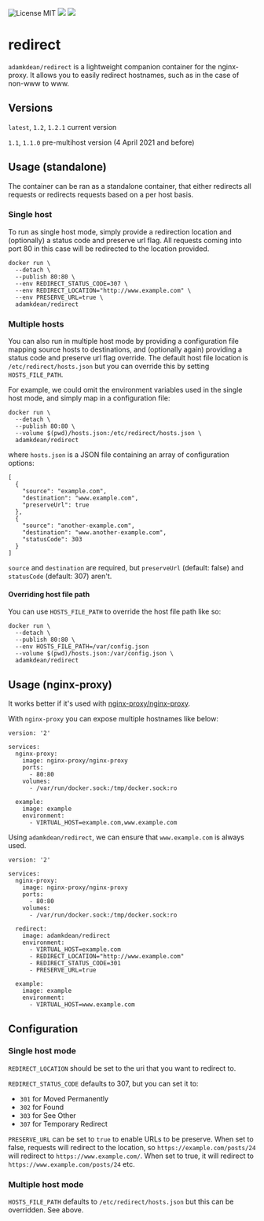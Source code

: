 ![License MIT](https://img.shields.io/badge/license-MIT-blue.svg)
[![](https://img.shields.io/docker/stars/adamkdean/redirect.svg)](https://hub.docker.com/r/adamkdean/redirect 'DockerHub') [![](https://img.shields.io/docker/pulls/adamkdean/redirect.svg)](https://hub.docker.com/r/adamkdean/redirect 'DockerHub')

# redirect

`adamkdean/redirect` is a lightweight companion container for the nginx-proxy. It allows you to easily redirect hostnames, such as in the case of non-www to www.

## Versions

`latest`, `1.2`, `1.2.1` current version

`1.1`, `1.1.0` pre-multihost version (4 April 2021 and before)

## Usage (standalone)

The container can be ran as a standalone container, that either redirects all requests or redirects requests based on a per host basis.

### Single host

To run as single host mode, simply provide a redirection location and (optionally) a status code and preserve url flag. All requests coming into port 80 in this case will be redirected to the location provided.

```
docker run \
  --detach \
  --publish 80:80 \
  --env REDIRECT_STATUS_CODE=307 \
  --env REDIRECT_LOCATION="http://www.example.com" \
  --env PRESERVE_URL=true \
  adamkdean/redirect
```

### Multiple hosts

You can also run in multiple host mode by providing a configuration file mapping source hosts to destinations, and (optionally again) providing a status code and preserve url flag override. The default host file location is `/etc/redirect/hosts.json` but you can override this by setting `HOSTS_FILE_PATH`.

For example, we could omit the environment variables used in the single host mode, and simply map in a configuration file:

```
docker run \
  --detach \
  --publish 80:80 \
  --volume $(pwd)/hosts.json:/etc/redirect/hosts.json \
  adamkdean/redirect
```

where `hosts.json` is a JSON file containing an array of configuration options:

```
[
  {
    "source": "example.com",
    "destination": "www.example.com",
    "preserveUrl": true
  },
  {
    "source": "another-example.com",
    "destination": "www.another-example.com",
    "statusCode": 303
  }
]
```

`source` and `destination` are required, but `preserveUrl` (default: false) and `statusCode` (default: 307) aren't.

#### Overriding host file path

You can use `HOSTS_FILE_PATH` to override the host file path like so:

```
docker run \
  --detach \
  --publish 80:80 \
  --env HOSTS_FILE_PATH=/var/config.json
  --volume $(pwd)/hosts.json:/var/config.json \
  adamkdean/redirect
```


## Usage (nginx-proxy)

It works better if it's used with [nginx-proxy/nginx-proxy](https://github.com/nginx-proxy/nginx-proxy).

With `nginx-proxy` you can expose multiple hostnames like below:

```
version: '2'

services:
  nginx-proxy:
    image: nginx-proxy/nginx-proxy
    ports:
      - 80:80
    volumes:
      - /var/run/docker.sock:/tmp/docker.sock:ro

  example:
    image: example
    environment:
      - VIRTUAL_HOST=example.com,www.example.com
```

Using `adamkdean/redirect`, we can ensure that `www.example.com` is always used.

```
version: '2'

services:
  nginx-proxy:
    image: nginx-proxy/nginx-proxy
    ports:
      - 80:80
    volumes:
      - /var/run/docker.sock:/tmp/docker.sock:ro

  redirect:
    image: adamkdean/redirect
    environment:
      - VIRTUAL_HOST=example.com
      - REDIRECT_LOCATION="http://www.example.com"
      - REDIRECT_STATUS_CODE=301
      - PRESERVE_URL=true

  example:
    image: example
    environment:
      - VIRTUAL_HOST=www.example.com
```

## Configuration

### Single host mode

`REDIRECT_LOCATION` should be set to the uri that you want to redirect to.

`REDIRECT_STATUS_CODE` defaults to 307, but you can set it to:

- `301` for Moved Permanently
- `302` for Found
- `303` for See Other
- `307` for Temporary Redirect

`PRESERVE_URL` can be set to `true` to enable URLs to be preserve. When set to false, requests will redirect to the location, so `https://example.com/posts/24` will redirect to `https://www.example.com/`. When set to true, it will redirect to `https://www.example.com/posts/24` etc.

### Multiple host mode

`HOSTS_FILE_PATH` defaults to `/etc/redirect/hosts.json` but this can be overridden. See above.
